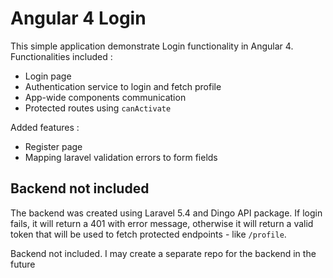 # Angular 4 Login

This simple application demonstrate Login functionality in Angular 4. Functionalities included :

* Login page
* Authentication service to login and fetch profile
* App-wide components communication
* Protected routes using `canActivate`

Added features :

* Register page
* Mapping laravel validation errors to form fields

## Backend not included

The backend was created using Laravel 5.4 and Dingo API package. If login fails, it will return a 401 with error message, otherwise it will return a valid token that will be used to fetch protected endpoints - like `/profile`.

Backend not included. I may create a separate repo for the backend in the future